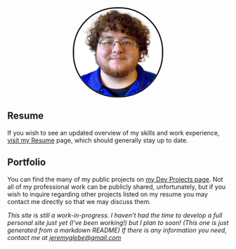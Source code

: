 <img src="./me.png" alt="Oh wow, it's me!" width="200px" style="display: block; margin: auto; border-radius: 100px; border-style: solid;"/>

## Resume
If you wish to see an updated overview of my skills and work experience, [visit my Resume](/Resume/) page, which should generally stay up to date.

## Portfolio
You can find the many of my public projects on [my Dev Projects page](/DevProjects/). Not all of my professional work can be publicly shared,
unfortunately, but if you wish to inquire regarding other projects listed on my resume you may contact me directly so that we may discuss them.

_This site is still a work-in-progress. I haven't had the time to develop a full personal site just yet (I've been working!) but I plan to soon! (This one is just generated from a markdown README) If there is any information you need, contact me at [jeremyglebe@gmail.com](mailto:jeremyglebe@gmail.com)_
